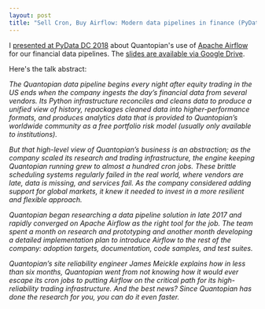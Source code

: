 ```yaml
---
layout: post
title: "Sell Cron, Buy Airflow: Modern data pipelines in finance (PyData DC 2018)"
---
```


I [presented at PyData DC 2018](https://pydata.org/dc2018/schedule/presentation/27/) about Quantopian's use of [Apache Airflow](https://airflow.apache.org/) for our financial data pipelines. The [slides are available via Google Drive](https://drive.google.com/open?id=1GDzjAwl6LGCb0UTrurXsd1orEhXwS6rr1x3P8QQ6GSU).

Here's the talk abstract:

_The Quantopian data pipeline begins every night after equity trading in the US ends when the company ingests the day’s financial data from several vendors. Its Python infrastructure reconciles and cleans data to produce a unified view of history, repackages cleaned data into higher-performance formats, and produces analytics data that is provided to Quantopian’s worldwide community as a free portfolio risk model (usually only available to institutions)._

_But that high-level view of Quantopian’s business is an abstraction; as the company scaled its research and trading infrastructure, the engine keeping Quantopian running grew to almost a hundred cron jobs. These brittle scheduling systems regularly failed in the real world, where vendors are late, data is missing, and services fail. As the company considered adding support for global markets, it knew it needed to invest in a more resilient and flexible approach._

_Quantopian began researching a data pipeline solution in late 2017 and rapidly converged on Apache Airflow as the right tool for the job. The team spent a month on research and prototyping and another month developing a detailed implementation plan to introduce Airflow to the rest of the company: adoption targets, documentation, code samples, and test suites._

_Quantopian’s site reliability engineer James Meickle explains how in less than six months, Quantopian went from not knowing how it would ever escape its cron jobs to putting Airflow on the critical path for its high-reliability trading infrastructure. And the best news? Since Quantopian has done the research for you, you can do it even faster._
